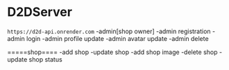 # D2DServer

`https://d2d-api.onrender.com`
-admin[shop owner]
-admin registration
-admin login
-admin profile update
-admin avatar update
-admin delete

=====shop====
-add shop
-update shop
-add shop image
-delete shop
-update shop status
